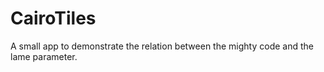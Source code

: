 # CairoTiles
A small app to demonstrate the relation between the mighty code and the lame parameter.
